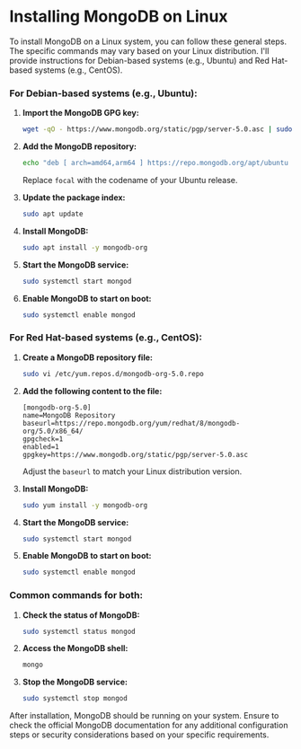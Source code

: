 # Installing MongoDB on Linux

To install MongoDB on a Linux system, you can follow these general steps. The specific commands may vary based on your Linux distribution. I'll provide instructions for Debian-based systems (e.g., Ubuntu) and Red Hat-based systems (e.g., CentOS).

### For Debian-based systems (e.g., Ubuntu):

1. **Import the MongoDB GPG key:**
   ```bash
   wget -qO - https://www.mongodb.org/static/pgp/server-5.0.asc | sudo apt-key add -
   ```

2. **Add the MongoDB repository:**
   ```bash
   echo "deb [ arch=amd64,arm64 ] https://repo.mongodb.org/apt/ubuntu focal/mongodb-org/5.0 multiverse" | sudo tee /etc/apt/sources.list.d/mongodb-org-5.0.list
   ```

   Replace `focal` with the codename of your Ubuntu release.

3. **Update the package index:**
   ```bash
   sudo apt update
   ```

4. **Install MongoDB:**
   ```bash
   sudo apt install -y mongodb-org
   ```

5. **Start the MongoDB service:**
   ```bash
   sudo systemctl start mongod
   ```

6. **Enable MongoDB to start on boot:**
   ```bash
   sudo systemctl enable mongod
   ```

### For Red Hat-based systems (e.g., CentOS):

1. **Create a MongoDB repository file:**
   ```bash
   sudo vi /etc/yum.repos.d/mongodb-org-5.0.repo
   ```

2. **Add the following content to the file:**
   ```plaintext
   [mongodb-org-5.0]
   name=MongoDB Repository
   baseurl=https://repo.mongodb.org/yum/redhat/8/mongodb-org/5.0/x86_64/
   gpgcheck=1
   enabled=1
   gpgkey=https://www.mongodb.org/static/pgp/server-5.0.asc
   ```

   Adjust the `baseurl` to match your Linux distribution version.

3. **Install MongoDB:**
   ```bash
   sudo yum install -y mongodb-org
   ```

4. **Start the MongoDB service:**
   ```bash
   sudo systemctl start mongod
   ```

5. **Enable MongoDB to start on boot:**
   ```bash
   sudo systemctl enable mongod
   ```

### Common commands for both:

1. **Check the status of MongoDB:**
   ```bash
   sudo systemctl status mongod
   ```

2. **Access the MongoDB shell:**
   ```bash
   mongo
   ```

3. **Stop the MongoDB service:**
   ```bash
   sudo systemctl stop mongod
   ```

After installation, MongoDB should be running on your system. Ensure to check the official MongoDB documentation for any additional configuration steps or security considerations based on your specific requirements.
